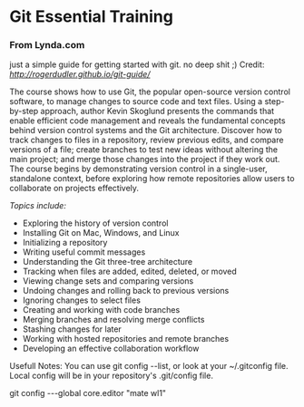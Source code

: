 # Git Essential Training
### From Lynda.com


just a simple guide for getting started with git. no deep shit ;)
Credit: *http://rogerdudler.github.io/git-guide/*


The course shows how to use Git, the popular open-source version control software, to manage changes to source code and text files. Using a step-by-step approach, author Kevin Skoglund presents the commands that enable efficient code management and reveals the fundamental concepts behind version control systems and the Git architecture. Discover how to track changes to files in a repository, review previous edits, and compare versions of a file; create branches to test new ideas without altering the main project; and merge those changes into the project if they work out. The course begins by demonstrating version control in a single-user, standalone context, before exploring how remote repositories allow users to collaborate on projects effectively.

*Topics include:*
* Exploring the history of version control
* Installing Git on Mac, Windows, and Linux
* Initializing a repository
* Writing useful commit messages
* Understanding the Git three-tree architecture
* Tracking when files are added, edited, deleted, or moved
* Viewing change sets and comparing versions
* Undoing changes and rolling back to previous versions
* Ignoring changes to select files
* Creating and working with code branches
* Merging branches and resolving merge conflicts
* Stashing changes for later
* Working with hosted repositories and remote branches
* Developing an effective collaboration workflow


Usefull Notes:
You can use git config --list, or look at your ~/.gitconfig file. Local config will be in your repository's .git/config file.

git config ---global core.editor "mate wl1"